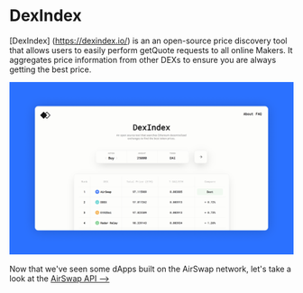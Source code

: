 # DexIndex

[DexIndex] (https://dexindex.io/) is an an open-source price discovery tool that allows users to easily perform getQuote requests to all online  Makers. It aggregates price information from other DEXs to ensure you are always getting the best price.

![DexIndex](../assets/dapps/dexindex.png)

Now that we've seen some dApps built on the AirSwap network, let's take a look at the [AirSwap API ⟶](api/concepts.md)
